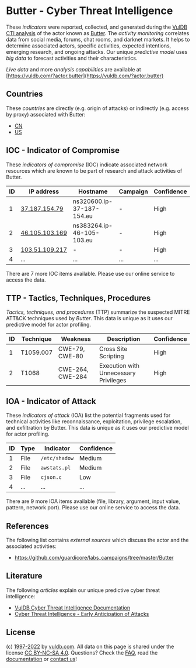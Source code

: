 # Butter - Cyber Threat Intelligence

These _indicators_ were reported, collected, and generated during the [VulDB CTI analysis](https://vuldb.com/?kb.cti) of the actor known as [Butter](https://vuldb.com/?actor.butter). The _activity monitoring_ correlates data from social media, forums, chat rooms, and darknet markets. It helps to determine associated actors, specific activities, expected intentions, emerging research, and ongoing attacks. Our unique _predictive model_ uses _big data_ to forecast activities and their characteristics.

_Live data_ and more _analysis capabilities_ are available at [https://vuldb.com/?actor.butter](https://vuldb.com/?actor.butter)

## Countries

These _countries_ are directly (e.g. origin of attacks) or indirectly (e.g. access by proxy) associated with Butter:

* [CN](https://vuldb.com/?country.cn)
* [US](https://vuldb.com/?country.us)

## IOC - Indicator of Compromise

These _indicators of compromise_ (IOC) indicate associated network resources which are known to be part of research and attack activities of Butter.

ID | IP address | Hostname | Campaign | Confidence
-- | ---------- | -------- | -------- | ----------
1 | [37.187.154.79](https://vuldb.com/?ip.37.187.154.79) | ns320600.ip-37-187-154.eu | - | High
2 | [46.105.103.169](https://vuldb.com/?ip.46.105.103.169) | ns383264.ip-46-105-103.eu | - | High
3 | [103.51.109.217](https://vuldb.com/?ip.103.51.109.217) | - | - | High
4 | ... | ... | ... | ...

There are 7 more IOC items available. Please use our online service to access the data.

## TTP - Tactics, Techniques, Procedures

_Tactics, techniques, and procedures_ (TTP) summarize the suspected MITRE ATT&CK techniques used by _Butter_. This data is unique as it uses our predictive model for actor profiling.

ID | Technique | Weakness | Description | Confidence
-- | --------- | -------- | ----------- | ----------
1 | T1059.007 | CWE-79, CWE-80 | Cross Site Scripting | High
2 | T1068 | CWE-264, CWE-284 | Execution with Unnecessary Privileges | High

## IOA - Indicator of Attack

These _indicators of attack_ (IOA) list the potential fragments used for technical activities like reconnaissance, exploitation, privilege escalation, and exfiltration by Butter. This data is unique as it uses our predictive model for actor profiling.

ID | Type | Indicator | Confidence
-- | ---- | --------- | ----------
1 | File | `/etc/shadow` | Medium
2 | File | `awstats.pl` | Medium
3 | File | `cjson.c` | Low
4 | ... | ... | ...

There are 9 more IOA items available (file, library, argument, input value, pattern, network port). Please use our online service to access the data.

## References

The following list contains _external sources_ which discuss the actor and the associated activities:

* https://github.com/guardicore/labs_campaigns/tree/master/Butter

## Literature

The following _articles_ explain our unique predictive cyber threat intelligence:

* [VulDB Cyber Threat Intelligence Documentation](https://vuldb.com/?kb.cti)
* [Cyber Threat Intelligence - Early Anticipation of Attacks](https://www.scip.ch/en/?labs.20201022)

## License

(c) [1997-2022](https://vuldb.com/?kb.changelog) by [vuldb.com](https://vuldb.com/?kb.about). All data on this page is shared under the license [CC BY-NC-SA 4.0](https://creativecommons.org/licenses/by-nc-sa/4.0/). Questions? Check the [FAQ](https://vuldb.com/?kb.faq), read the [documentation](https://vuldb.com/?kb) or [contact us](https://vuldb.com/?contact)!
